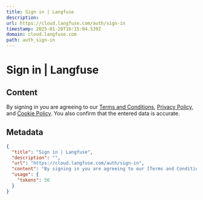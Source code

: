 ```yaml
---
title: Sign in | Langfuse
description: 
url: https://cloud.langfuse.com/auth/sign-in
timestamp: 2025-01-20T16:15:04.539Z
domain: cloud.langfuse.com
path: auth_sign-in
---
```


# Sign in | Langfuse



## Content

By signing in you are agreeing to our [Terms and Conditions](https://langfuse.com/terms), [Privacy Policy](https://langfuse.com/privacy), and [Cookie Policy](https://langfuse.com/cookie-policy). You also confirm that the entered data is accurate.

## Metadata

```json
{
  "title": "Sign in | Langfuse",
  "description": "",
  "url": "https://cloud.langfuse.com/auth/sign-in",
  "content": "By signing in you are agreeing to our [Terms and Conditions](https://langfuse.com/terms), [Privacy Policy](https://langfuse.com/privacy), and [Cookie Policy](https://langfuse.com/cookie-policy). You also confirm that the entered data is accurate.",
  "usage": {
    "tokens": 56
  }
}
```
